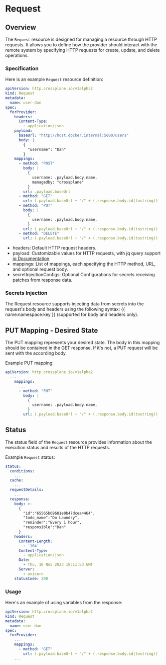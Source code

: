 # Request

## Overview

The `Request` resource is designed for managing a resource through HTTP requests. It allows you to define how the provider should interact with the remote system by specifying HTTP requests for create, update, and delete operations.

### Specification

Here is an example `Request` resource definition:

  ```yaml
  apiVersion: http.crossplane.io/v1alpha2
  kind: Request
  metadata:
    name: user-dan
  spec:
    forProvider:
      headers:
        Content-Type:
          - application/json
      payload:
        baseUrl: "http://host.docker.internal:5000/users"
        body: |
          {
            "username": "Dan"
          }
      mappings:
        - method: "POST"
          body: |
            {
              username: .payload.body.name, 
              managedby: "crossplane"
            }
          url: .payload.baseUrl
        - method: "GET"
          url: (.payload.baseUrl + "/" + (.response.body.id|tostring)) 
        - method: "PUT"
          body: |
            {
              username: .payload.body.name, 
            }
          url: (.payload.baseUrl + "/" + (.response.body.id|tostring)) 
        - method: "DELETE"
          url: (.payload.baseUrl + "/" + (.response.body.id|tostring)) 
  ```

- headers: Default HTTP request headers.
- payload: Customizable values for HTTP requests, with jq query support [jq Documentation](https://jqlang.github.io/jq/manual/#object-identifier-index).
- mappings: List of mappings, each specifying the HTTP method, URL, and optional request body.
- secretInjectionConfigs: Optional Configurations for secrets receiving patches from response data.

### Secrets Injection

The Request resource supports injecting data from secrets into the request's body and headers using the following syntax: {{ name:namespace:key }} (supported for body and headers only).

## PUT Mapping - Desired State

The PUT mapping represents your desired state. The body in this mapping should be contained in the GET response. If it's not, a PUT request will be sent with the according body.

Example PUT mapping:

  ```yaml
  apiVersion: http.crossplane.io/v1alpha2
    ...
      mappings:
        ...
        - method: "PUT"
          body: |
            {
              username: .payload.body.name, 
            }
          url: (.payload.baseUrl + "/" + (.response.body.id|tostring)) 
  ```

## Status

The status field of the `Request` resource provides information about the execution status and results of the HTTP requests.

Example `Request` status:

  ```yaml
  status:
    conditions:
      ...
    cache:
      ...
    requestDetails:
      ...
    response:
      body: >-
        {
          "id":"65565b69681e0b47dcea4464",
          "todo_name":"Do Laundry",
          "reminder":"Every 1 hour",
          "responsible":"Dan"
        }
      headers:
        Content-Length:
          - '104'
        Content-Type:
          - application/json
        Date:
          - Thu, 16 Nov 2023 18:11:53 GMT
        Server:
          - uvicorn
      statusCode: 200
  ```

### Usage

Here's an example of using variables from the response:

  ```yaml
  apiVersion: http.crossplane.io/v1alpha2
  kind: Request
  metadata:
    name: user-dan
  spec:
    forProvider:
      ...
      mappings:
        - method: "GET"
          url: (.payload.baseUrl + "/" + (.response.body.id|tostring)) 
      ...
  ```
